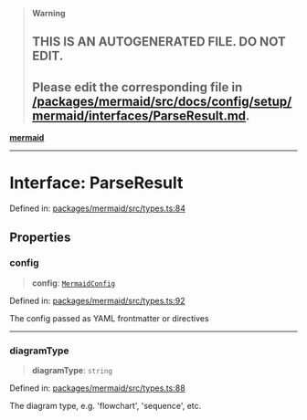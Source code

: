 > **Warning**
>
> ## THIS IS AN AUTOGENERATED FILE. DO NOT EDIT.
>
> ## Please edit the corresponding file in [/packages/mermaid/src/docs/config/setup/mermaid/interfaces/ParseResult.md](../../../../../packages/mermaid/src/docs/config/setup/mermaid/interfaces/ParseResult.md).

[**mermaid**](../../README.md)

---

# Interface: ParseResult

Defined in: [packages/mermaid/src/types.ts:84](https://github.com/mermaid-js/mermaid/blob/master/packages/mermaid/src/types.ts#L84)

## Properties

### config

> **config**: [`MermaidConfig`](MermaidConfig.md)

Defined in: [packages/mermaid/src/types.ts:92](https://github.com/mermaid-js/mermaid/blob/master/packages/mermaid/src/types.ts#L92)

The config passed as YAML frontmatter or directives

---

### diagramType

> **diagramType**: `string`

Defined in: [packages/mermaid/src/types.ts:88](https://github.com/mermaid-js/mermaid/blob/master/packages/mermaid/src/types.ts#L88)

The diagram type, e.g. 'flowchart', 'sequence', etc.
